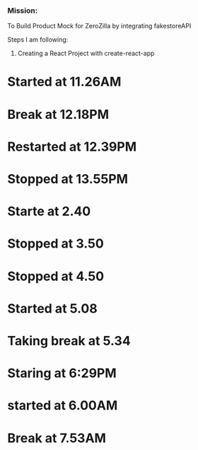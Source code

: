 ### Mission:
To Build Product Mock for ZeroZilla by integrating fakestoreAPI

Steps I am following:

1. Creating a React Project with create-react-app 


# Started at 11.26AM
# Break at 12.18PM
# Restarted at 12.39PM
# Stopped at 13.55PM
# Starte at 2.40
# Stopped at 3.50
# Stopped at 4.50
# Started at 5.08
# Taking break at 5.34
# Staring at 6:29PM
# started at 6.00AM
# Break at 7.53AM